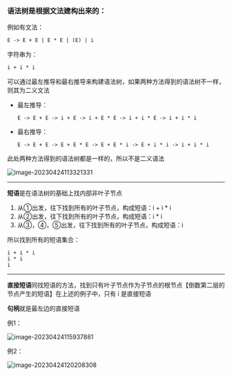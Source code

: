 ### 语法树是根据文法建构出来的：

例如有文法：

~~~latex
E -> E + E | E * E | (E) | i
~~~

字符串为：

~~~latex
i + i * i
~~~

​	可以通过最左推导和最右推导来构建语法树，如果两种方法得到的语法树不一样，则其为二义文法

- 最左推导：

  ~~~t
  E -> E + E -> i + E -> i + E * E -> i + i * E -> i + i * i 
  ~~~

- 最右推导：

  ~~~t
  E -> E + E -> E + E * E -> E + E * i -> E + i * i -> i + i * i 
  ~~~

此处两种方法得到的语法树都是一样的，所以不是二义语法

![image-20230424113321331](.\img\image-20230424113321331.png)

-----

**短语**是在语法树的基础上找内部非叶子节点

1. 从①出发，往下找到所有的叶子节点，构成短语：i + i * i
2. 从②出发，往下找到所有的叶子节点，构成短语：i * i
3. 从③，④，⑤出发，往下找到所有的叶子节点，构成短语：i 

所以找到所有的短语集合：

~~~
i + i * i
i * i
i
~~~

------

**直接短语**同找短语的方法，找到只有叶子节点作为子节点的根节点【倒数第二层的节点产生的短语】在上述的例子中，只有 i 是直接短语 



**句柄**就是最左边的直接短语

例1：

![image-20230424115937881](.\img\image-20230424115937881.png)

例2：

![image-20230424120208308](.\img\image-20230424120208308.png)